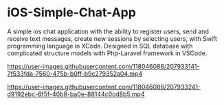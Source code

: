 # iOS-Simple-Chat-App
A simple ios chat application with the ability to register users, send and receive text messages, create new sessions by selecting users, with Swift programming language in XCode. Designed in SQL database with complicated structure models with Php-Laravel framework in VSCode.


https://user-images.githubusercontent.com/118046088/207933141-7f533fda-7560-475b-b0ff-b9c279352a04.mp4



https://user-images.githubusercontent.com/118046088/207933241-d9192ebc-6f5f-40b8-ba0e-88144c0cd8b5.mp4

